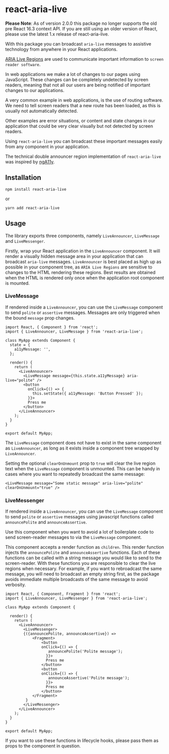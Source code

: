 # react-aria-live

**Please Note**: As of version 2.0.0 this package no longer supports the old pre React 16.3 context API. If you are still using an older version of React, please use the latest 1.x release of react-aria-live.

With this package you can broadcast `aria-live` messages to assistive technology from anywhere in your React applications.

[ARIA Live Regions](https://developer.mozilla.org/en-US/docs/Web/Accessibility/ARIA/ARIA_Live_Regions) are used to communicate important information to `screen reader software`.

In web applications we make a lot of changes to our pages using JavaScript. These changes can be completely undetected by screen readers, meaning that not all our users are being notified of important changes to our applications.

A very common example in web applications, is the use of routing software. We need to tell screen readers that a new route has been loaded, as this is usually not automatically detected.

Other examples are error situations, or content and state changes in our application that could be very clear visually but not detected by screen readers.

Using `react-aria-live` you can broadcast these important messages easily from any component in your application.

The technical double announcer region implementation of `react-aria-live` was inspired by [ngA11y](https://github.com/dequelabs/ngA11y).

## Installation

```
npm install react-aria-live
```

or

```
yarn add react-aria-live
```

## Usage

The library exports three components, namely `LiveAnnouncer`, `LiveMessage` and `LiveMessenger`.

Firstly, wrap your React application in the `LiveAnnouncer` component. It will render a visually hidden message area in your application that can broadcast `aria-live` messages. `LiveAnnouncer` is best placed as high up as possible in your component tree, as `ARIA Live Regions` are sensitive to changes to the HTML rendering these regions. Best results are obtained when the HTML is rendered only once when the application root component is mounted.

### LiveMessage
If rendered inside a `LiveAnnouncer`, you can use the `LiveMessage` component to send `polite` or `assertive` messages. Messages are only triggered when the bound `message` prop changes.

```
import React, { Component } from 'react';
import { LiveAnnouncer, LiveMessage } from 'react-aria-live';

class MyApp extends Component {
  state = {
    a11yMessage: '',
  };

  render() {
    return (
      <LiveAnnouncer>
        <LiveMessage message={this.state.a11yMessage} aria-live="polite" />
        <button
          onClick={() => {
            this.setState({ a11yMessage: 'Button Pressed' });
          }}>
          Press me
        </button>
      </LiveAnnouncer>
    );
  }
}

export default MyApp;
```

The `LiveMessage` component does not have to exist in the same component as `LiveAnnouncer`, as long as it exists inside a component tree wrapped by `LiveAnnouncer`.

Setting the optional `clearOnUnmount` prop to `true` will clear the live region text when the `LiveMessage` component is unmounted. This can be handy in cases where you want to repeatedly broadcast the same message:

```
<LiveMessage message="Some static message" aria-live="polite" clearOnUnmount="true" />
```

### LiveMessenger

If rendered inside a `LiveAnnouncer`, you can use the `LiveMessage` component to send `polite` or `assertive` messages using javascript functions called `announcePolite` and `announceAssertive`.

Use this component when you want to avoid a lot of boilerplate code to send screen-reader messages to via the `LiveMessage` component.

This component accepts a render function as `children`. This render function injects the `announcePolite` and `announceAssertive` functions. Each of these functions can be called with a string message you would like to send to the screen-reader. With these functions you are responsible to clear the live regions when necessary. For example, if you want to rebroadcast the same message, you will need to broadcast an empty string first, as the package avoids immediate multiple broadcasts of the same message to avoid verbosity.

```
import React, { Component, Fragment } from 'react';
import { LiveAnnouncer, LiveMessenger } from 'react-aria-live';

class MyApp extends Component {

  render() {
    return (
      <LiveAnnouncer>
        <LiveMessenger>
        {({announcePolite, announceAssertive}) => 
            <Fragment>
                <button
                onClick={() => {
                   announcePolite('Polite message');
                  }}>
                  Press me
                </button>
                <button
                onClick={() => {
                   announceAssertive('Polite message');
                  }}>
                  Press me
                </button>
            </Fragment>
         }
        </LiveMessenger>
      </LiveAnnouncer>
    );
  }
}

export default MyApp;
```

If you want to use these functions in lifecycle hooks, please pass them as props to the component in question.